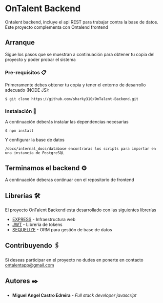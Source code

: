 # OnTalent Backend

Ontalent backend, incluye el api REST para trabajar contra la base de datos. Este proyecto complementa con Ontalend frontend

## Arranque

Sigue los pasos que se muestran a continuación para obtener tu copia del proyecto y poder probar el sistema

### Pre-requisitos 📋

Primeramente debes obtener tu copia y tener el entorno de desarrollo adecuado (NODE JS):

```
$ git clone https://github.com/sharky310/OnTalent-Backend.git
```

### Instalación 🔧

A continuación deberás instalar las dependencias necesarias

```
$ npm install
```

Y configurar la base de datos

```
/docs/internal_docs/database encontraras los scripts para importar en una instancia de PostgreSQL
```

## Terminamos el backend ⚙️

A continuación deberas continuar con el repositorio de frontend



## Librerías 🛠️

El proyecto OnTalent Backend esta desarrollado con las siguientes librerías

* [EXPRESS](https://expressjs.com/es/) - Infraestructura web
* [JWT](https://jwt.io/) - Libreria de tokens
* [SEQUELIZE](https://rometools.github.io/rome/) - ORM para gestión de base de datos

## Contribuyendo 🖇️

Si deseas participar en el proyecto no dudes en ponerte en contacto ontalentapp@gmail.com

## Autores ✒️

* **Miguel Angel Castro Edreira** - *Full stack developer javascript*
